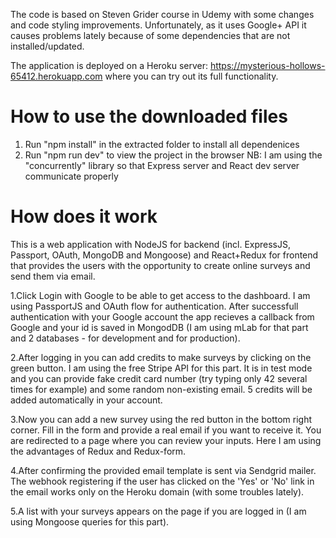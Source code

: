 The code is based on Steven Grider course in Udemy with some changes and code styling improvements. Unfortunately, as it uses Google+ API it causes problems lately because of some dependencies that are not installed/updated.

The application is deployed on a Heroku server: https://mysterious-hollows-65412.herokuapp.com where you can try out its full functionality.

# How to use the downloaded files

1) Run "npm install" in the extracted folder to install all dependenices
2) Run "npm run dev" to view the project in the browser 
NB: I am using the "concurrently" library so that Express server and React dev server communicate properly

# How does it work

This is a web application with NodeJS for backend (incl. ExpressJS, Passport, OAuth, MongoDB and Mongoose) and React+Redux for frontend that provides the users with the opportunity to create online surveys and send them via email.

1.Click Login with Google to be able to get access to the dashboard. I am using PassportJS and OAuth flow for authentication. After successfull authentication with your Google account the app recieves a callback from Google and your id is saved in MongodDB (I am using mLab for that part and 2 databases - for development and for production).

2.After logging in you can add credits to make surveys by clicking on the green button. I am using the free Stripe API for this part. It is in test mode and you can provide fake credit card number (try typing only 42 several times for example) and some random non-existing email. 5 credits will be added automatically in your account.

3.Now you can add a new survey using the red button in the bottom right corner. Fill in the form and provide a real email if you want to receive it. You are redirected to a page where you can review your inputs. Here I am using the advantages of Redux and Redux-form. 

4.After confirming the provided email template is sent via Sendgrid mailer. The webhook registering if the user has clicked on the 'Yes' or 'No' link in the email works only on the Heroku domain (with some troubles lately).

5.A list with your surveys appears on the page if you are logged in (I am using Mongoose queries for this part).

